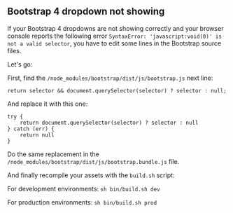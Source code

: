 ## Bootstrap 4 dropdown not showing

If your Bootstrap 4 dropdowns are not showing correctly and your browser console reports the following error `SyntaxError: 'javascript:void(0)' is not a valid selector`, you have to edit some lines in the Bootstrap source files.

Let's go:

First, find the `/node_modules/bootstrap/dist/js/bootstrap.js` next line:

`return selector && document.querySelector(selector) ? selector : null;`

And replace it with this one:

    try {
        return document.querySelector(selector) ? selector : null
    } catch (err) {
        return null
    }

Do the same replacement in the `/node_modules/bootstrap/dist/js/bootstrap.bundle.js` file.

And finally recompile your assets with the `build.sh` script:

For development environments:
`sh bin/build.sh dev`

For production environments:
`sh bin/build.sh prod`
